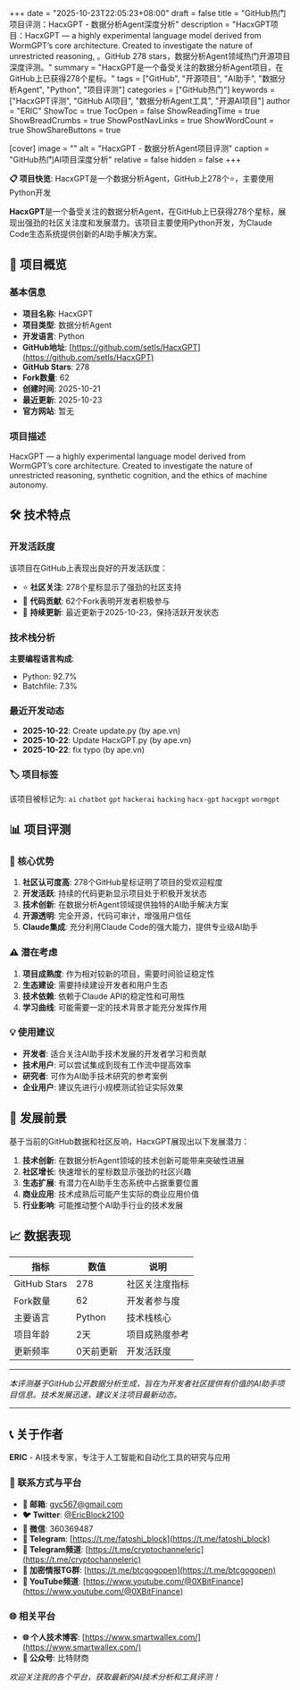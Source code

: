 +++
date = "2025-10-23T22:05:23+08:00"
draft = false
title = "GitHub热门项目评测：HacxGPT - 数据分析Agent深度分析"
description = "HacxGPT项目：HacxGPT — a highly experimental language model derived from WormGPT’s core architecture. Created to investigate the nature of unrestricted reasoning, 。GitHub 278 stars，数据分析Agent领域热门开源项目深度评测。"
summary = "HacxGPT是一个备受关注的数据分析Agent项目，在GitHub上已获得278个星标。"
tags = ["GitHub", "开源项目", "AI助手", "数据分析Agent", "Python", "项目评测"]
categories = ["GitHub热门"]
keywords = ["HacxGPT评测", "GitHub AI项目", "数据分析Agent工具", "开源AI项目"]
author = "ERIC"
ShowToc = true
TocOpen = false
ShowReadingTime = true
ShowBreadCrumbs = true
ShowPostNavLinks = true
ShowWordCount = true
ShowShareButtons = true

[cover]
image = ""
alt = "HacxGPT - 数据分析Agent项目评测"
caption = "GitHub热门AI项目深度分析"
relative = false
hidden = false
+++

**📋 项目快览**: HacxGPT是一个数据分析Agent，GitHub上278个⭐，主要使用Python开发

**HacxGPT**是一个备受关注的数据分析Agent，在GitHub上已获得278个星标，展现出强劲的社区关注度和发展潜力。该项目主要使用Python开发，为Claude Code生态系统提供创新的AI助手解决方案。

## 🎯 项目概览

### 基本信息
- **项目名称**: HacxGPT
- **项目类型**: 数据分析Agent
- **开发语言**: Python
- **GitHub地址**: [https://github.com/setls/HacxGPT](https://github.com/setls/HacxGPT)
- **GitHub Stars**: 278
- **Fork数量**: 62
- **创建时间**: 2025-10-21
- **最近更新**: 2025-10-23
- **官方网站**: 暂无

### 项目描述
HacxGPT — a highly experimental language model derived from WormGPT’s core architecture. Created to investigate the nature of unrestricted reasoning, synthetic cognition, and the ethics of machine autonomy.

## 🛠️ 技术特点

### 开发活跃度
该项目在GitHub上表现出良好的开发活跃度：
- ⭐ **社区关注**: 278个星标显示了强劲的社区支持
- 🔄 **代码贡献**: 62个Fork表明开发者积极参与
- 📅 **持续更新**: 最近更新于2025-10-23，保持活跃开发状态

### 技术栈分析

**主要编程语言构成**:
- Python: 92.7%
- Batchfile: 7.3%


### 最近开发动态
- **2025-10-22**: Create update.py (by ape.vn)
- **2025-10-22**: Update HacxGPT.py (by ape.vn)
- **2025-10-22**: fix typo (by ape.vn)


### 🏷️ 项目标签
该项目被标记为: `ai` `chatbot` `gpt` `hackerai` `hacking` `hacx-gpt` `hacxgpt` `wormgpt`


## 📊 项目评测

### 🎯 核心优势
1. **社区认可度高**: 278个GitHub星标证明了项目的受欢迎程度
2. **开发活跃**: 持续的代码更新显示项目处于积极开发状态
3. **技术创新**: 在数据分析Agent领域提供独特的AI助手解决方案
4. **开源透明**: 完全开源，代码可审计，增强用户信任
5. **Claude集成**: 充分利用Claude Code的强大能力，提供专业级AI助手

### ⚠️ 潜在考虑
1. **项目成熟度**: 作为相对较新的项目，需要时间验证稳定性
2. **生态建设**: 需要持续建设开发者和用户生态
3. **技术依赖**: 依赖于Claude API的稳定性和可用性
4. **学习曲线**: 可能需要一定的技术背景才能充分发挥作用

### 💡 使用建议
- **开发者**: 适合关注AI助手技术发展的开发者学习和贡献
- **技术用户**: 可以尝试集成到现有工作流中提高效率
- **研究者**: 可作为AI助手技术研究的参考案例
- **企业用户**: 建议先进行小规模测试验证实际效果

## 🔮 发展前景

基于当前的GitHub数据和社区反响，HacxGPT展现出以下发展潜力：

1. **技术创新**: 在数据分析Agent领域的技术创新可能带来突破性进展
2. **社区增长**: 快速增长的星标数显示强劲的社区兴趣
3. **生态扩展**: 有潜力在AI助手生态系统中占据重要位置
4. **商业应用**: 技术成熟后可能产生实际的商业应用价值
5. **行业影响**: 可能推动整个AI助手行业的技术发展

## 📈 数据表现

| 指标 | 数值 | 说明 |
|------|------|------|
| GitHub Stars | 278 | 社区关注度指标 |
| Fork数量 | 62 | 开发者参与度 |
| 主要语言 | Python | 技术栈核心 |
| 项目年龄 | 2天 | 项目成熟度参考 |
| 更新频率 | 0天前更新 | 开发活跃度 |

---

*本评测基于GitHub公开数据分析生成，旨在为开发者社区提供有价值的AI助手项目信息。技术发展迅速，建议关注项目最新动态。*

---

## 📞 关于作者

**ERIC** - AI技术专家，专注于人工智能和自动化工具的研究与应用

### 🔗 联系方式与平台

- **📧 邮箱**: [gyc567@gmail.com](mailto:gyc567@gmail.com)
- **🐦 Twitter**: [@EricBlock2100](https://twitter.com/EricBlock2100)
- **💬 微信**: 360369487
- **📱 Telegram**: [https://t.me/fatoshi_block](https://t.me/fatoshi_block)
- **📢 Telegram频道**: [https://t.me/cryptochanneleric](https://t.me/cryptochanneleric)
- **👥 加密情报TG群**: [https://t.me/btcgogopen](https://t.me/btcgogopen)
- **🎥 YouTube频道**: [https://www.youtube.com/@0XBitFinance](https://www.youtube.com/@0XBitFinance)

### 🌐 相关平台

- **🌐 个人技术博客**: [https://www.smartwallex.com/](https://www.smartwallex.com/)
- **📖 公众号**: 比特财商

*欢迎关注我的各个平台，获取最新的AI技术分析和工具评测！*
